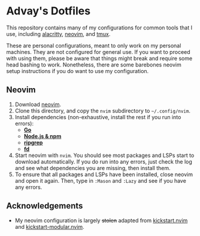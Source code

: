 # Advay's Dotfiles

This repository contains many of my configurations for common tools that I use, including [alacritty](https://alacritty.org/), [neovim](https://neovim.io/), and [tmux](https://github.com/tmux/tmux/wiki).

These are personal configurations, meant to only work on my personal machines. They are not configured for general use. If you want to proceed with using them, please be aware that things might break and require some head bashing to work. Nonetheless, there are some barebones neovim setup instructions if you do want to use my configuration.

## Neovim

1. Download [neovim](https://github.com/neovim/neovim/blob/master/INSTALL.md).
2. Clone this directory, and copy the `nvim` subdirectory to `~/.config/nvim`.
3. Install dependencies (non-exhaustive, install the rest if you run into errors):
   - **[Go](https://go.dev/doc/install)**
   - **[Node.js & npm](https://docs.npmjs.com/downloading-and-installing-node-js-and-npm)**
   - **[ripgrep](https://github.com/BurntSushi/ripgrep)**
   - **[fd](https://github.com/sharkdp/fd)**
4. Start neovim with `nvim`. You should see most packages and LSPs start to download automatically. If you do run into any errors, just check the log and see what dependencies you are missing, then install them.
5. To ensure that all packages and LSPs have been installed, close neovim and open it again. Then, type in `:Mason` and `:Lazy` and see if you have any errors.

## Acknowledgements

- My neovim configuration is largely ~~stolen~~ adapted from [kickstart.nvim](https://github.com/nvim-lua/kickstart.nvim) and [kickstart-modular.nvim](https://github.com/dam9000/kickstart-modular.nvim).
